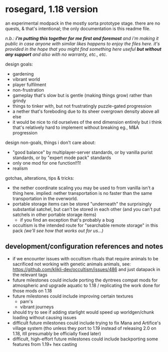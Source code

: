 # rosegard, 1.18 version

an experimental modpack in the mostly sorta prototype stage.  there are no quests, & that's intentional; the only documentation is this readme file.

_n.b.: **i'm putting this together for me first and foremost** and i'm making it public in case anyone with similar likes happens to enjoy the files here.  it's provided in the hope that you might find something here useful **but without any support** and also with no warranty, etc., etc._

design goals:

- gardening
- vibrant world
- player fulfilment
- non-frustration
- gameplay that's slow but is gentle (making things grow) rather than grindy
- things to tinker with, but not frustratingly puzzle-gated progression
- a nether that's foreboding due to its sheer overgrown density above all else
- it would be nice to rid ourselves of the end dimension entirely but i think that's relatively hard to implement without breaking eg., M&A progression

design non-goals, things i don't care about:

- "good balance" by multiplayer-server standards, or by vanilla purist standards, or by "expert mode pack" standards
- only one mod for one function!!1!
- realism

gotchas, alterations, tips & tricks:

- the nether coordinate scaling you may be used to from vanilla isn't a thing here.  implied: nether transportation is no faster than the same transportation in the overworld.
- portable storage items can be stored "underneath" the surprisingly substantial satchel, but can't be stored in each other (and you can't put satchels in other portable storage items)
    - if you find an exception that's probably a bug
- occultism is the intended route for "searchable remote storage" in this pack *(we'll see how that works out for us...)*

## development/configuration references and notes

- if we encounter issues with occultism rituals that require animals to be sacrificed not working with genetic animals animals, see: https://github.com/klikli-dev/occultism/issues/486 and just datapack in the relevant tags
- future milestones could include porting the dyntrees compat mods for atmospheric and upgrade aquatic to 1.18 / replicating the work done for those mods on 1.18
- future milestones could include improving certain textures
    - pam's
    - vibrant journeys
- should try to see if adding starlight would speed up worldgen/chunk loading without causing issues
- difficult future milestones could include trying to fix Mana and Artifice's village system (tho unless they port to 1.19 instead of releasing 2.0 on 1.18, itll presumably be officially fixed later)
- difficult, high-effort future milestones could include backporting some features from 1.19+ hex casting